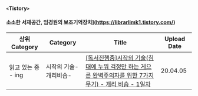 #### `<`Tistory`>`

#### 소소한 서재공간, 임경원의 보조기억장치](https://librarlimk1.tistory.com/)

| 상위 Category      | Category              | Title                                                        | Upload Date |
| ------------------ | --------------------- | ------------------------------------------------------------ | ----------- |
| 읽고 있는 중 - ing | 시작의 기술-개리비숍- | [[독서진행중]시작의 기술(침대에 누워 걱정만 하는 게으른 완벽주의자를 위한 7가지 무기) - 개리 비숍 - 1일차](https://librarlimk1.tistory.com/2?category=844079) | 20.04.05    |

#### 